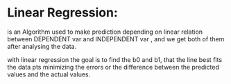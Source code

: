 # Linear Regression:

is an Algorithm used to make prediction depending on linear relation between DEPENDENT var and INDEPENDENT var , and we get both of them  after analysing the data. 


with linear regression the goal is to find the b0 and b1, that the line best fits the data pts minimizing the errors or the difference between the predicted values and the actual values.
